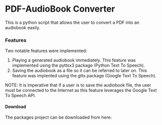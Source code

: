 # PDF-AudioBook Converter
This is a python script that allows the user to convert a PDF into an audiobook easily.

### Features
Two notable features were implemented:
1. Playing a generated audiobook immediately. This feature was implemented using the pyttsx3 package (Python Text To Speech).
2. Saving the audiobook as a file so it can be referred to later on. This feature was implented using the gtts package (Google Text To Speech).

NOTE: It is imperative that if a user is to save the audiobook file, the user must be connected to the Internet as this feature leverages the Google Text To Speech API.

#### Download
The packages project can be downloaded from here:


